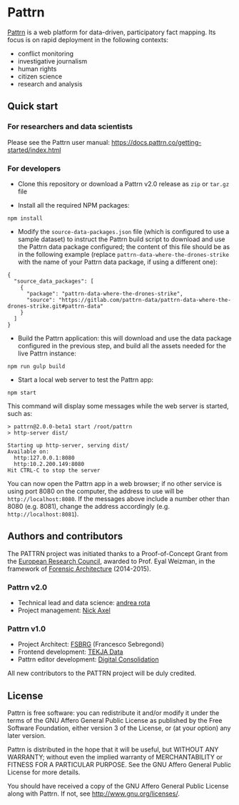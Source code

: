# Pattrn

[Pattrn](http://pattrn.co) is a web platform for data-driven,
participatory fact mapping.
Its focus is on rapid deployment in the following contexts:

* conflict monitoring
* investigative journalism
* human rights
* citizen science
* research and analysis

## Quick start

### For researchers and data scientists

Please see the Pattrn user manual: https://docs.pattrn.co/getting-started/index.html

### For developers

* Clone this repository or download a Pattrn v2.0 release as `zip` or `tar.gz` file

* Install all the required NPM packages:

`npm install`

* Modify the `source-data-packages.json` file (which is configured to use a
  sample dataset) to instruct the Pattrn build script to download and use
  the Pattrn data package configured; the content of this file should be as
  in the following example (replace `pattrn-data-where-the-drones-strike`
  with the name of your Pattrn data package, if using a different one):

```
{
  "source_data_packages": [
    {
      "package": "pattrn-data-where-the-drones-strike",
      "source": "https://gitlab.com/pattrn-data/pattrn-data-where-the-drones-strike.git#pattrn-data"
    }
  ]
}
```

* Build the Pattrn application: this will download and use the data package
  configured in the previous step, and build all the assets needed for the
  live Pattrn instance:

`npm run gulp build`

* Start a local web server to test the Pattrn app:

`npm start`

This command will display some messages while the web server is started,
such as:

```
> pattrn@2.0.0-beta1 start /root/pattrn
> http-server dist/

Starting up http-server, serving dist/
Available on:
  http:127.0.0.1:8080
  http:10.2.200.149:8080
Hit CTRL-C to stop the server
```

You can now open the Pattrn app in a web browser; if no other service is using port
8080 on the computer, the address to use will be `http://localhost:8080`.
If the messages above include a number other than 8080 (e.g. 8081), change
the address accordingly (e.g. `http://localhost:8081`).

## Authors and contributors

The PATTRN project was initiated thanks to a Proof-of-Concept Grant from the
[European Research Council](https://erc.europa.eu/), awarded to
Prof. Eyal Weizman, in the framework of
[Forensic Architecture](http://forensic-architecture.org) (2014-2015).

### Pattrn v2.0

* Technical lead and data science: [andrea rota](https://github.com/hotzeplotz)
* Project management: [Nick Axel](https://github.com/alucidwake)

### Pattrn v1.0

* Project Architect: [FSBRG](https://twitter.com/fsbrg) (Francesco Sebregondi)
* Frontend development: [TEKJA Data](http://tekja.com/)
* Pattrn editor development: [Digital Consolidation](http://www.digital-consolidation.co.uk/)

All new contributors to the PATTRN project will be duly credited.

## License

Pattrn is free software: you can redistribute it and/or modify
it under the terms of the GNU Affero General Public License as published by
the Free Software Foundation, either version 3 of the License, or
(at your option) any later version.

Pattrn is distributed in the hope that it will be useful,
but WITHOUT ANY WARRANTY; without even the implied warranty of
MERCHANTABILITY or FITNESS FOR A PARTICULAR PURPOSE.  See the
GNU Affero General Public License for more details.

You should have received a copy of the GNU Affero General Public License
along with Pattrn.  If not, see <http://www.gnu.org/licenses/>.
